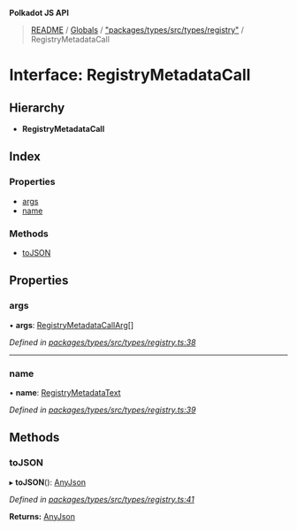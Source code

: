 **Polkadot JS API**

> [README](../README.md) / [Globals](../globals.md) / ["packages/types/src/types/registry"](../modules/_packages_types_src_types_registry_.md) / RegistryMetadataCall

# Interface: RegistryMetadataCall

## Hierarchy

* **RegistryMetadataCall**

## Index

### Properties

* [args](_packages_types_src_types_registry_.registrymetadatacall.md#args)
* [name](_packages_types_src_types_registry_.registrymetadatacall.md#name)

### Methods

* [toJSON](_packages_types_src_types_registry_.registrymetadatacall.md#tojson)

## Properties

### args

•  **args**: [RegistryMetadataCallArg](_packages_types_src_types_registry_.registrymetadatacallarg.md)[]

*Defined in [packages/types/src/types/registry.ts:38](https://github.com/polkadot-js/api/blob/33c161f87/packages/types/src/types/registry.ts#L38)*

___

### name

•  **name**: [RegistryMetadataText](_packages_types_src_types_registry_.registrymetadatatext.md)

*Defined in [packages/types/src/types/registry.ts:39](https://github.com/polkadot-js/api/blob/33c161f87/packages/types/src/types/registry.ts#L39)*

## Methods

### toJSON

▸ **toJSON**(): [AnyJson](../modules/_packages_types_src_types_helpers_.md#anyjson)

*Defined in [packages/types/src/types/registry.ts:41](https://github.com/polkadot-js/api/blob/33c161f87/packages/types/src/types/registry.ts#L41)*

**Returns:** [AnyJson](../modules/_packages_types_src_types_helpers_.md#anyjson)
